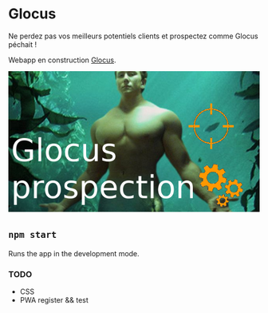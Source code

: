 # Glocus

Ne perdez pas vos meilleurs potentiels clients et prospectez comme Glocus péchait !

Webapp en construction [Glocus](https://glocus.netlify.app).

![Glocus prospection](./public/glocus.png)

## `npm start`

Runs the app in the development mode.

### TODO

- CSS
- PWA register && test
